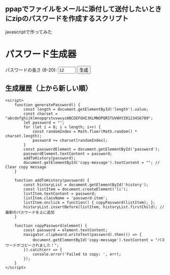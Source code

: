 ## ppapでファイルをメールに添付して送付したいときにzipのパスワードを作成するスクリプト

javascriptで作ってみた

<!DOCTYPE html>
<html lang="ja">
<head>
    <meta charset="UTF-8">
    <meta name="viewport" content="width=device-width, initial-scale=1.0">
    <title>パスワード生成器</title>
    <!-- <link href="https://cdn.jsdelivr.net/npm/bootstrap@5.3.2/dist/css/bootstrap.min.css" rel="stylesheet" integrity="sha384-T3c6CoIi6uLrA9TneNEoa7RxnatzjcDSCmG1MXxSR1GAsXEV/Dwwykc2MPK8M2HN" crossorigin="anonymous"> -->
    <!-- <link rel="stylesheet" href="styles.css"> -->
    <!-- <style>
        body {
            font-family: Arial, sans-serif;
            display: flex;
            flex-direction: column;
            align-items: center;
            justify-content: center;
            height: 100vh;
            margin: 0;
        }
        .container {
            text-align: center;
        }
        .history {
            margin-top: 20px;
            max-width: 800px;
            /* word-wrap: break-word; */
        }
        .copy-message {
            color: green;
            margin-top: 10px;
        }
        .password-item {
            cursor: pointer;
            color: blue;
        }
    </style> -->
</head>
<body>
    <div class="container">
        <h1>パスワード生成器</h1>
        <label for="length">パスワードの長さ (8-20):</label>
        <input type="number" id="length" name="length" min="8" max="20" value="12">
        <button onclick="generatePassword()">生成</button>
        <p id="password" onclick="copyPassword(this)" class="password-item"></p>
        <p id="copy-message" class="copy-message"></p>
        <div class="history">
            <h2>生成履歴（上から新しい順）</h2>
            <ul id="history"></ul>
        </div>
    </div>

    <script>
        function generatePassword() {
            const length = document.getElementById('length').value;
            const charset = "abcdefghijklmnopqrstuvwxyzABCDEFGHIJKLMNOPQRSTUVWXYZ0123456789";
            let password = "";
            for (let i = 0; i < length; i++) {
                const randomIndex = Math.floor(Math.random() * charset.length);
                password += charset[randomIndex];
            }
            const passwordElement = document.getElementById('password');
            passwordElement.textContent = password;
            addToHistory(password);
            document.getElementById('copy-message').textContent = ""; // Clear copy message
        }

        function addToHistory(password) {
            const historyList = document.getElementById('history');
            const listItem = document.createElement('li');
            listItem.textContent = password;
            listItem.className = 'password-item';
            listItem.onclick = function() { copyPassword(listItem); };
            historyList.insertBefore(listItem, historyList.firstChild); // 最新のパスワードを上に追加
        }

        function copyPassword(element) {
            const password = element.textContent;
            navigator.clipboard.writeText(password).then(() => {
                document.getElementById('copy-message').textContent = "パスワードがコピーされました！";
            }).catch(err => {
                console.error('Failed to copy: ', err);
            });
        }
    </script>
</body>
</html>
